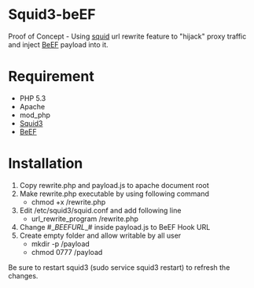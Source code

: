 # Squid3-beEF
Proof of Concept - Using [squid](http://www.squid-cache.org/) url rewrite feature to "hijack" proxy traffic and inject [BeEF](http://beefproject.com/) payload into it.

# Requirement
- PHP 5.3
- Apache
- mod_php
- [Squid3](http://www.squid-cache.org/)
- [BeEF](http://beefproject.com/)

# Installation
1. Copy rewrite.php and payload.js to apache document root 
2. Make rewrite.php executable by using following command
    - chmod +x <document root>/rewrite.php
3. Edit /etc/squid3/squid.conf and add following line
    - url_rewrite_program <document root>/rewrite.php
4. Change #\__BEEFURL__# inside payload.js to BeEF Hook URL
5. Create empty folder and allow writable by all user
    - mkdir -p <document root>/payload
    - chmod 0777 <document root>/payload

Be sure to restart squid3 (sudo service squid3 restart) to refresh the changes.